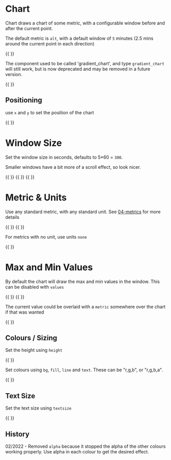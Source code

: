 <!-- Dimension(256,128) -->

# Chart

Chart draws a chart of some metric, with a configurable window before and after the current point.

The default metric is `alt`, with a default window of `5` minutes (2.5 mins around the current point in each direction)

{{ <component type="chart" name="chart" /> }}

The component used to be called 'gradient_chart', and type `gradient_chart` will still work, but is now deprecated and may be removed in 
a future version.

{{ <component type="gradient_chart" name="chart" /> }}

## Positioning

use `x` and `y` to set the position of the chart

{{ <component type="chart" name="gradient_chart" x="100" /> }}

# Window Size

Set the window size in seconds, defaults to 5*60 = `300`.

Smaller windows have a bit more of a scroll effect, so look nicer.

{{ <component type="chart" metric="speed" units="kph" seconds="30" /> }}
{{ <component type="chart" metric="speed" units="kph" seconds="60" /> }}
{{ <component type="chart" metric="speed" units="kph" seconds="90" /> }}

# Metric & Units

Use any standard metric, with any standard unit. See [04-metrics](../04-metrics) for more details

{{ <component type="chart" metric="speed" units="kph" /> }}
{{ <component type="chart" metric="accl.x" units="m/s^2" /> }}

For metrics with no unit, use units `none`

{{ <component type="chart" metric="gradient" units="none" /> }}

# Max and Min Values

By default the chart will draw the max and min values in the window. This can be disabled with `values`

{{ <component type="chart" metric="speed" units="kph" /> }}
{{ <component type="chart" metric="speed" units="kph" values="false" /> }}

The current value could be overlaid with a `metric` somewhere over the chart if that was wanted

{{
            <component type="chart" name="chart" metric="speed" units="mph" fill="177,26,22" values="false"/>
            <translate x="230" y="40">
                <component type="metric" metric="speed" units="mph" dp="1"/>
            </translate>
}}

## Colours / Sizing

Set the height using `height`

{{ <component type="chart" height="100" /> }}

Set colours using `bg`, `fill`, `line` and `text`. These can be "r,g,b", or "r,g,b,a".

{{ <component type="chart" bg="255,255,0" fill="0,255,255" line="255,0,255" text="0,0,255" /> }}

## Text Size

Set the text size using `textsize`

{{ <component type="chart" textsize="32" /> }}

## History

02/2022 - Removed `alpha` because it stopped the alpha of the other colours working properly. Use alpha in each colour to get
the desired effect.